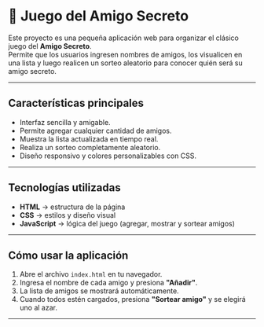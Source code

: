 # 🎁 Juego del Amigo Secreto

Este proyecto es una pequeña aplicación web para organizar el clásico juego del **Amigo Secreto**.  
Permite que los usuarios ingresen nombres de amigos, los visualicen en una lista y luego realicen un sorteo aleatorio para conocer quién será su amigo secreto.

---

## **Características principales**
- Interfaz sencilla y amigable.
- Permite agregar cualquier cantidad de amigos.
- Muestra la lista actualizada en tiempo real.
- Realiza un sorteo completamente aleatorio.
- Diseño responsivo y colores personalizables con CSS.

---

## **Tecnologías utilizadas**
- **HTML** → estructura de la página  
- **CSS** → estilos y diseño visual  
- **JavaScript** → lógica del juego (agregar, mostrar y sortear amigos)  

---

## **Cómo usar la aplicación**
1. Abre el archivo `index.html` en tu navegador.  
2. Ingresa el nombre de cada amigo y presiona **"Añadir"**.  
3. La lista de amigos se mostrará automáticamente.  
4. Cuando todos estén cargados, presiona **"Sortear amigo"** y se elegirá uno al azar.  

---



